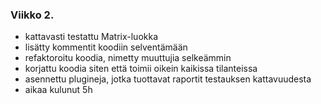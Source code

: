 ### Viikko 2.
* kattavasti testattu Matrix-luokka
* lisätty kommentit koodiin selventämään
* refaktoroitu koodia, nimetty muuttujia selkeämmin
* korjattu koodia siten että toimii oikein kaikissa tilanteissa
* asennettu plugineja, jotka tuottavat raportit testauksen kattavuudesta
* aikaa kulunut 5h
